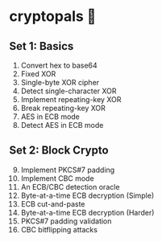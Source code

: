 # cryptopals 🐹

## Set 1: Basics

1. Convert hex to base64
2. Fixed XOR
3. Single-byte XOR cipher
4. Detect single-character XOR
5. Implement repeating-key XOR
6. Break repeating-key XOR
7. AES in ECB mode
8. Detect AES in ECB mode

## Set 2: Block Crypto

9. Implement PKCS#7 padding
10. Implement CBC mode
11. An ECB/CBC detection oracle
12. Byte-at-a-time ECB decryption (Simple)
13. ECB cut-and-paste
14. Byte-at-a-time ECB decryption (Harder)
15. PKCS#7 padding validation
16. CBC bitflipping attacks
